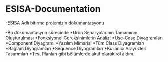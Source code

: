 # ESISA-Documentation

-ESISA Adlı bitirme projemizin dökümantasyonu 

-Bu dökümantasyon sürecinde 
  *Ürün Senaryolarının Tamamının Oluşturulması
  *Fonksiyonel Gereksinimlerin Analizi
  *Use-Case Diyagramları
  *Component Diyagramı
  *Yazılım Mimarisi
  *Tüm Class Diyagramları
  *Bağlam Diyagramları
  *Sequence Diyagramları
  *Kullanıcı Arayüzleri Tasarımları
  *Test Planları
gibi bölümlerde aktif olarak rol aldım.
